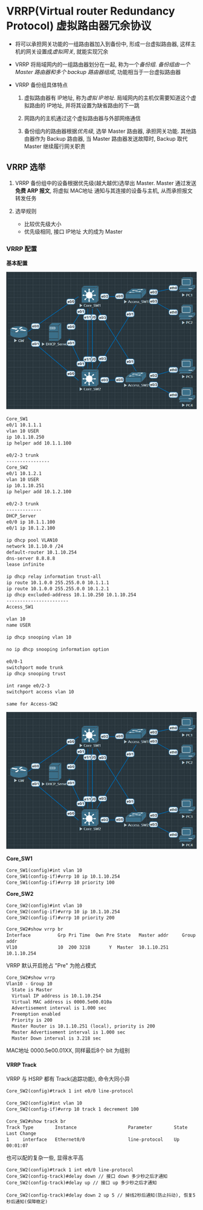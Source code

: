 # VRRP(Virtual router Redundancy Protocol) 虚拟路由器冗余协议

- 将可以承担网关功能的一组路由器加入到备份中, 形成一台虚拟路由器, 这样主机的网关设置成*虚拟网关*, 就能实现冗余

- VRRP 将局域网内的一组路由器划分在一起, 称为一个*备份组*. *备份组由一个 Master 路由器和多个 backup 路由器组成*, 功能相当于一台虚拟路由器

- VRRP 备份组具体特点
    1. 虚拟路由器有 IP地址, 称为*虚拟 IP地址*. 局域网内的主机仅需要知道这个虚拟路由的 IP地址, 并将其设置为缺省路由的下一跳

    2. 网路内的主机通过这个虚拟路由器与外部网络通信

    3. 备份组内的路由器根据*优先级*, 选举 Master 路由器, 承担网关功能. 其他路由器作为 Backup 路由器, 当 Master 路由器发送故障时, Backup 取代 Master 继续履行网关职责

## VRRP 选举

1. VRRP 备份组中的设备根据优先级(越大越优)选举出 Master. Master 通过发送**免费 ARP 报文**, 将虚拟 MAC地址 通知与其连接的设备与主机, 从而承担报文转发任务

2. 选举规则
    - 比较优先级大小
    - 优先级相同, 接口 IP地址 大的成为 Master

### VRRP 配置

**基本配置**

![](../image/DHCP/030125_FHRP.png)

```
Core_SW1 
e0/1 10.1.1.1
vlan 10 USER
ip 10.1.10.250
ip helper add 10.1.1.100

e0/2-3 trunk
----------------
Core_SW2
e0/1 10.1.2.1
vlan 10 USER
ip 10.1.10.251
ip helper add 10.1.2.100

e0/2-3 trunk
-------------
DHCP_Server
e0/0 ip 10.1.1.100
e0/1 ip 10.1.2.100

ip dhcp pool VLAN10
network 10.1.10.0 /24
default-router 10.1.10.254
dns-server 8.8.8.8
lease infinite

ip dhcp relay information trust-all
ip route 10.1.0.0 255.255.0.0 10.1.1.1
ip route 10.1.0.0 255.255.0.0 10.1.2.1
ip dhcp excluded-address 10.1.10.250 10.1.10.254
-----------------------
Access_SW1

vlan 10
name USER

ip dhcp snooping vlan 10

no ip dhcp snooping information option

e0/0-1
switchport mode trunk
ip dhcp snooping trust

int range e0/2-3
switchport access vlan 10

same for Access-SW2
```

![](../image/DHCP/030125_FHRP.png)

**Core_SW1**

```
Core_SW1(config)#int vlan 10
Core_SW1(config-if)#vrrp 10 ip 10.1.10.254
Core_SW1(config-if)#vrrp 10 priority 100
```

**Core_SW2**

```
Core_SW2(config)#int vlan 10
Core_SW2(config-if)#vrrp 10 ip 10.1.10.254
Core_SW2(config-if)#vrrp 10 priority 200
```

```
Core_SW2#show vrrp br
Interface          Grp Pri Time  Own Pre State   Master addr     Group addr
Vl10               10  200 3218       Y  Master  10.1.10.251     10.1.10.254
```

VRRP 默认开启抢占 "Pre" 为抢占模式

```
Core_SW2#show vrrp
Vlan10 - Group 10
  State is Master
  Virtual IP address is 10.1.10.254
  Virtual MAC address is 0000.5e00.010a
  Advertisement interval is 1.000 sec
  Preemption enabled
  Priority is 200
  Master Router is 10.1.10.251 (local), priority is 200
  Master Advertisement interval is 1.000 sec
  Master Down interval is 3.218 sec
```

MAC地址 0000.5e00.01XX, 同样最后8个 bit 为组别

#### VRRP Track

VRRP 与 HSRP 都有 Track(追踪功能), 命令大同小异

```
Core_SW2(config)#track 1 int e0/0 line-protocol

Core_SW2(config)#int vlan 10
Core_SW2(config-if)#vrrp 10 track 1 decrement 100

Core_SW2#show track br
Track Type        Instance                   Parameter        State Last Change
1     interface   Ethernet0/0                line-protocol    Up    00:01:07
```

也可以配的复杂一些, 显得水平高

```
Core_SW2(config)#track 1 int e0/0 line-protocol
Core_SW2(config-track)#delay down // 接口 down 多少秒之后才通知
Core_SW2(config-track)#delay up // 接口 up 多少秒之后才通知

Core_SW2(config-track)#delay down 2 up 5 // 掉线2秒后通知(防止抖动), 恢复5秒后通知(保障稳定)
```